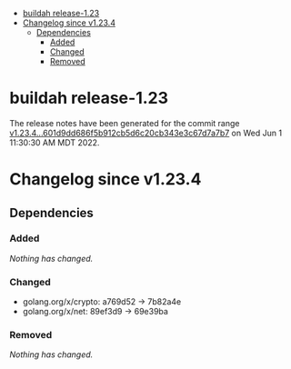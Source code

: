 - [buildah release-1.23](#buildah-release-123)
- [Changelog since v1.23.4](#changelog-since-v1234)
  - [Dependencies](#dependencies)
    - [Added](#added)
    - [Changed](#changed)
    - [Removed](#removed)

# buildah release-1.23

The release notes have been generated for the commit range
[v1.23.4...601d9dd686f5b912cb5d6c20cb343e3c67d7a7b7](https://github.com/containers/buildah/compare/v1.23.4...601d9dd686f5b912cb5d6c20cb343e3c67d7a7b7) on Wed Jun  1 11:30:30 AM MDT 2022.

# Changelog since v1.23.4

## Dependencies

### Added
_Nothing has changed._

### Changed
- golang.org/x/crypto: a769d52 → 7b82a4e
- golang.org/x/net: 89ef3d9 → 69e39ba

### Removed
_Nothing has changed._
